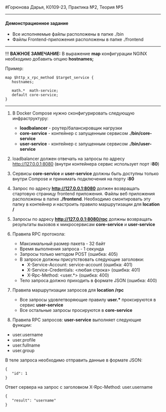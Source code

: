 #Горюнова Дарья, К0109-23, Практика №2, Теория №5

---

#### Демонстрационное задание

* Все исполняемые файлы расположены в папке ./bin
* Файлы Frontend-приложения расположены в папке ./frontend

---

!!! __ВАЖНОЕ ЗАМЕЧАНИЕ:__
В выражение **map** конфигурации NGINX необходимо добавить опцию **hostnames;**

Пример:
```
map $http_x_rpc_method $target_service {
   hostnames;

   math.*  math-service;
   default core-service;
}
```
---
1. В Docker Compose нужно сконфигурировать следующую инфраструктуру:
   * __loadbalancer__ - роутер/балансировщик нагрузки
   * __core-service__ - контейнер с запущенным сервисом __./bin/core-service__
   * __user-service__ - контейнер с запущенным сервисом __./bin/user-service__

2. loadbalancer должен отвечать на запросы по адресу http://127.0.0.1:8080 (внутри контейнера сервис использует порт __:80__)

3. Сервисы __core-service__ и __user-service__ должны быть доступны только внутри Compose и принимать подключения на порту __:80__

4. Запрос по адресу __http://127.0.0.1:8080__ должен возвращать стартовую страницу frontend приложения. Файлы веб приложения расположены в папке __./frontend__. Необходимо смонтировать эту папку в контейнер и настроить правило маршрутизации для __location /__

5. Запросы по адресу __http://127.0.0.1:8080/rpc__ должны возвращать результаты вызовов к микросервисам __core-service__ и __user-service__

6. Правила RPC протокола:
   * Максимальный размер пакета - 32 байт
   * Время выполнения запроса - 1 секунда
   * Запросы только методом POST (ошибка: 405)
   * В запросе должны присутствовать следующие заголовки:
     * X-Service-Account: service-account (ошибка: 401)
     * X-Service-Credentials: <любая строка> (ошибка: 401)
     * X-Rpc-Method: <user.*> (ошибка: 400)
   * Тело запроса должно приходить в формате JSON (ошибка: 400)

7. Правила маршрутизации запросов для __location /rpc__
   * Все запросы удовлетворяющие правилу __user.*__ проксируются в сервис __user-service__
   * Все остальные запросы просируются в __core-service__

8. Правила RPC запросов: __user-service__ выполняет следующие функции:

* user.username
* user.profile
* user.fullname
* user.group

В теле запроса необходимо отправить данные в формате JSON:
```
{
   "id": 1
}
```
Ответ сервера на запрос с заголовком X-Rpc-Method: user.username
```
{
   "result": "username"
}
```
